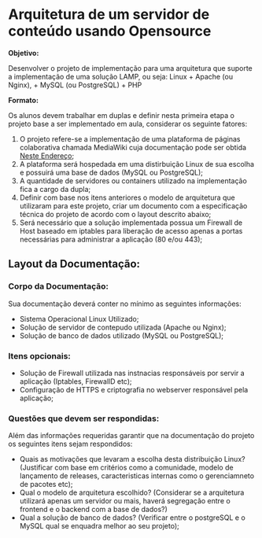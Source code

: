# Arquitetura de um servidor de conteúdo usando Opensource

**Objetivo:**

Desenvolver o projeto de implementação para uma arquitetura que suporte a implementação de uma solução LAMP, ou seja: Linux + Apache (ou Nginx), + MySQL (ou PostgreSQL) + PHP

**Formato:**

Os alunos devem trabalhar em duplas e definir nesta primeira etapa o projeto base a ser implementado em aula, considerar os seguinte fatores:

1. O projeto refere-se a implementação de uma plataforma de páginas colaborativa chamada MediaWiki cuja documentação pode ser obtida [Neste Endereço](https://www.mediawiki.org/wiki/MediaWiki);
2. A plataforma será hospedada em uma distirbuição Linux de sua escolha e possuirá uma base de dados (MySQL ou PostgreSQL);
3. A quantidade de servidores ou containers utilizado na implementação fica a cargo da dupla;
4. Definir com base nos itens anteriores o modelo de arquitetura que utilizaram para este projeto, criar um documento com a especificação técnica do projeto de acordo com o layout descrito abaixo;
5. Será necessário que a solução implementada possua um Firewall de Host baseado em iptables para liberação de acesso apenas a portas necessárias para administrar a aplicação (80 e/ou 443);

## Layout da Documentação:

### Corpo da Documentação:
Sua documentação deverá conter no mínimo as seguintes informações:

* Sistema Operacional Linux Utilizado;
* Solução de servidor de contepudo utilizada (Apache ou Nginx);
* Solução de banco de dados utilizado (MySQL ou PostgreSQL);

### Itens opcionais:
* Solução de Firewall utilizada nas instnacias responsáveis por servir a aplicação (Iptables, FirewallD etc);
* Configuração de HTTPS e criptografia no webserver responsável pela aplicação;

### Questões que devem ser respondidas:

Além das informações requeridas garantir que na documentação do projeto os seguintes itens sejam respondidos:

* Quais as motivações que levaram a escolha desta distribuição Linux? (Justificar com base em critérios como a comunidade, modelo de lançamento de releases, caracteristicas internas como o gerenciamneto de pacotes etc);
* Qual o modelo de arquitetura escolhido? (Considerar se a arquitetura utilizará apenas um servidor ou mais, haverá segregação entre o frontend e o backend com a base de dados?)
* Qual a solução de banco de dados? (Verificar entre o postgreSQL e o MySQL qual se enquadra melhor ao seu projeto);
